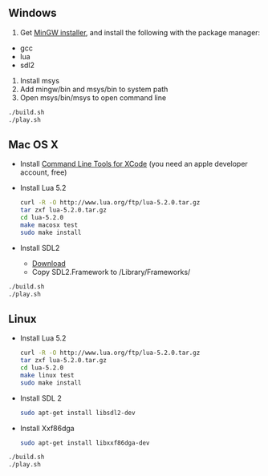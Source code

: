 ## Windows

1. Get [MinGW installer](http://sourceforge.net/projects/mingw/files/Installer/mingw-get-setup.exe/download), and install the following with the package manager:
  - gcc
  - lua
  - sdl2
1. Install msys
1. Add mingw/bin and msys/bin to system path
1. Open msys/bin/msys to open command line

```sh
./build.sh
./play.sh
```

## Mac OS X

- Install [Command Line Tools for XCode](https://developer.apple.com/downloads/) (you need an apple developer account, free)
- Install Lua 5.2

  ```sh
  curl -R -O http://www.lua.org/ftp/lua-5.2.0.tar.gz
  tar zxf lua-5.2.0.tar.gz
  cd lua-5.2.0
  make macosx test
  sudo make install
  ```

- Install SDL2
  - [Download](https://www.libsdl.org/release/SDL2-2.0.3.dmg)
  - Copy SDL2.Framework to /Library/Frameworks/

```sh
./build.sh
./play.sh
```

## Linux

- Install Lua 5.2

  ```sh
  curl -R -O http://www.lua.org/ftp/lua-5.2.0.tar.gz
  tar zxf lua-5.2.0.tar.gz
  cd lua-5.2.0
  make linux test
  sudo make install
  ```

- Install SDL 2

  ```sh
  sudo apt-get install libsdl2-dev
  ```

- Install Xxf86dga

  ```sh
  sudo apt-get install libxxf86dga-dev
  ```

```sh
./build.sh
./play.sh
```
